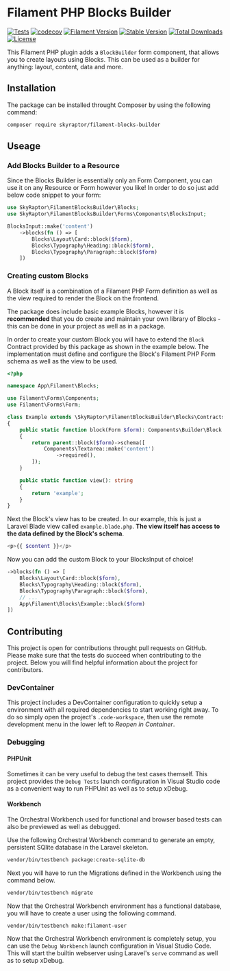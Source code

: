 # Filament PHP Blocks Builder

[![Tests](https://github.com/bumbummen99/filament-blocks-builder/actions/workflows/tests.yml/badge.svg)](https://github.com/bumbummen99/filament-blocks-builder/actions/workflows/tests.yml)
[![codecov](https://codecov.io/github/bumbummen99/filament-blocks-builder/graph/badge.svg?token=CQUDGFF150)](https://codecov.io/github/bumbummen99/filament-blocks-builder)
[![Filament Version](https://img.shields.io/packagist/dependency-v/skyraptor/filament-blocks-builder/filament%2Fforms?label=filament)](https://github.com/filamentphp/filament/)
[![Stable Version](https://img.shields.io/packagist/v/skyraptor/filament-blocks-builder?label=stable)](https://packagist.org/packages/skyraptor/filament-blocks-builder)
[![Total Downloads](https://img.shields.io/packagist/dt/skyraptor/filament-blocks-builder)](https://packagist.org/packages/skyraptor/filament-blocks-builder)
[![License](https://img.shields.io/packagist/1/skyraptor/filament-blocks-builder)](https://github.com/bumbummen99/filament-blocks-builder/blob/master/LICENSE)

This Filament PHP plugin adds a `BlockBuilder` form component, that allows you to create layouts using Blocks. This can be used as a builder for anything: layout, content, data and more.

## Installation
The package can be installed throught Composer by using the following command:
```sh
composer require skyraptor/filament-blocks-builder
```

## Useage
### Add Blocks Builder to a Resource
Since the Blocks Builder is essentially only an Form Component, you can use it on any Resource or Form however you like!
In order to do so just add below code snippet to your form:
```php
use SkyRaptor\FilamentBlocksBuilder\Blocks;
use SkyRaptor\FilamentBlocksBuilder\Forms\Components\BlocksInput;

BlocksInput::make('content')
    ->blocks(fn () => [
        Blocks\Layout\Card::block($form),
        Blocks\Typography\Heading::block($form),
        Blocks\Typography\Paragraph::block($form)
    ])
```

### Creating custom Blocks
A Block itself is a combination of a Filament PHP Form definition as well as the view required to render the Block on the frontend.

The package does include basic example Blocks, however it is **recommended** that you do create and maintain 
your own library of Blocks - this can be done in your project as well as in a package.

In order to create your custom Block you will have to extend the `Block` Contract provided by this package as shown 
in the example below. The implementation must define and configure the Block's Filament PHP Form schema as well 
as the view to be used.
```php
<?php

namespace App\Filament\Blocks;

use Filament\Forms\Components;
use Filament\Forms\Form;

class Example extends \SkyRaptor\FilamentBlocksBuilder\Blocks\Contracts\Block
{
    public static function block(Form $form): Components\Builder\Block
    {
        return parent::block($form)->schema([
            Components\Textarea::make('content')
                ->required(),
        ]);
    }

    public static function view(): string
    {
        return 'example';
    }
}
```

Next the Block's view has to be created. In our example, this is just a Laravel Blade view called `example.blade.php`. **The view itself has access to the data defined by the Block's schema**.
```php
<p>{{ $content }}</p>
```

Now you can add the custom Block to your BlocksInput of choice!
```php
->blocks(fn () => [
    Blocks\Layout\Card::block($form),
    Blocks\Typography\Heading::block($form),
    Blocks\Typography\Paragraph::block($form),
    // ...
    App\Filament\Blocks\Example::block($form)
])
```

## Contributing
This project is open for contributions throught pull requests on GitHub. Please make sure that the tests do succeed when contributing to the project.
Below you will find helpful information about the project for contributors.

### DevContainer
This project includes a DevContainer configuration to quickly setup a environment with all required dependencies to start working right away. 
To do so simply open the project's `.code-workspace`, then use the remote development menu in the lower left to *Reopen in Container*.

### Debugging
#### PHPUnit
Sometimes it can be very useful to debug the test cases themself. This project provides the `Debug Tests` launch configuration in Visual Studio code 
as a convenient way to run PHPUnit as well as to setup xDebug.

#### Workbench
The Orchestral Workbench used for functional and browser based tests can also be previewed as well as debugged.

Use the following Orchestral Workbench command to generate an empty, persistent SQlite database in the Laravel skeleton.
```bash
vendor/bin/testbench package:create-sqlite-db
```

Next you will have to run the Migrations defined in the Workbench using the command below.
```bash
vendor/bin/testbench migrate
```

Now that the Orchestral Workbench environment has a functional database, you will have to create a user using the following command.
```bash
vendor/bin/testbench make:filament-user
```

Now that the Orchestral Workbench environment is completely setup, you can use the `Debug Workbench` launch configuration in Visual Studio Code. 
This will start the builtin webserver using Laravel's `serve` command as well as to setup xDebug.
